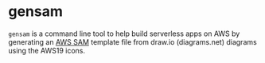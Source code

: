 # gensam

`gensam` is a command line tool to help build serverless apps on AWS by generating an [AWS SAM](https://aws.amazon.com/serverless/sam/) template file from draw.io (diagrams.net) diagrams using the AWS19 icons.
